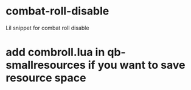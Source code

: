 # combat-roll-disable
Lil snippet for combat roll disable

# add combroll.lua in qb-smallresources if you want to save resource space
